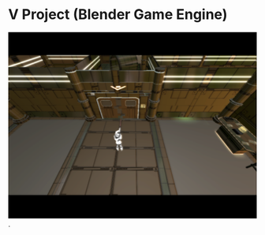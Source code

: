 # V Project (Blender Game Engine)
![images](https://raw.githubusercontent.com/shashex/vproject-blender-game-/master/0.png).
